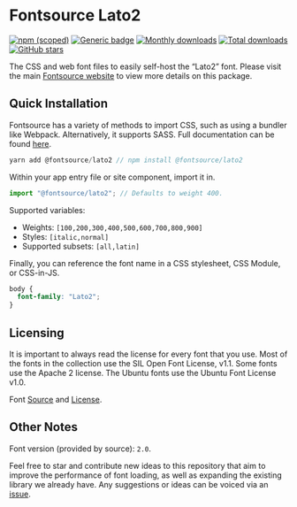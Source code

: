 # Fontsource Lato2

[![npm (scoped)](https://img.shields.io/npm/v/@fontsource/lato2?color=brightgreen)](https://www.npmjs.com/package/@fontsource/lato2) [![Generic badge](https://img.shields.io/badge/fontsource-passing-brightgreen)](https://github.com/fontsource/fontsource) [![Monthly downloads](https://badgen.net/npm/dm/@fontsource/lato2)](https://github.com/fontsource/fontsource) [![Total downloads](https://badgen.net/npm/dt/@fontsource/lato2)](https://github.com/fontsource/fontsource) [![GitHub stars](https://img.shields.io/github/stars/fontsource/fontsource.svg?style=social&label=Star)](https://github.com/fontsource/fontsource/stargazers)

The CSS and web font files to easily self-host the “Lato2” font. Please visit the main [Fontsource website](https://fontsource.org/fonts/lato2) to view more details on this package.

## Quick Installation

Fontsource has a variety of methods to import CSS, such as using a bundler like Webpack. Alternatively, it supports SASS. Full documentation can be found [here](https://fontsource.org/docs/introduction).

```javascript
yarn add @fontsource/lato2 // npm install @fontsource/lato2
```

Within your app entry file or site component, import it in.

```javascript
import "@fontsource/lato2"; // Defaults to weight 400.
```

Supported variables:

- Weights: `[100,200,300,400,500,600,700,800,900]`
- Styles: `[italic,normal]`
- Supported subsets: `[all,latin]`

Finally, you can reference the font name in a CSS stylesheet, CSS Module, or CSS-in-JS.

```css
body {
  font-family: "Lato2";
}
```



## Licensing

It is important to always read the license for every font that you use.
Most of the fonts in the collection use the SIL Open Font License, v1.1. Some fonts use the Apache 2 license. The Ubuntu fonts use the Ubuntu Font License v1.0.

Font [Source](https://www.latofonts.com/) and [License](http://scripts.sil.org/OFL).

## Other Notes

Font version (provided by source): `2.0`.

Feel free to star and contribute new ideas to this repository that aim to improve the performance of font loading, as well as expanding the existing library we already have. Any suggestions or ideas can be voiced via an [issue](https://github.com/fontsource/fontsource/issues).
